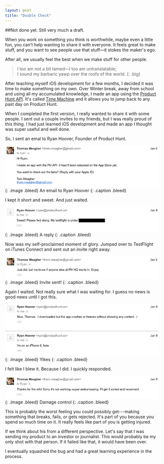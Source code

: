 ```yaml
---
layout: post
title: "Double Check"
---
```


##Not done yet. Still very much a draft.

When you work on something you think is worthwhile, maybe even a little fun, you can't help wanting to share it with everyone. It feels great to make stuff, and you want to see people use that stuff—it stokes the maker's ego.

After all, we usually feel the best when we make stuff for other people.

>I too am not a bit tamed—I too am untranslatable;	 
I sound my barbaric yawp over the roofs of the world.
{: .big}

After teaching myself iOS development for a few months, I decided it was time to make something on my own. Over Winter break, away from school and using all my accumulated knowledge, I made an app using the [Product Hunt API](http://www.producthunt.com/v1/oauth/applications "Product Hunt API Dashboard"). It's called [Time Machine](https://itunes.apple.com/us/app/product-hunt-time-machine/id956311358 "App Store") and it allows you to jump back to any past day on Product Hunt.

When I completed the first version, I really wanted to share it with some people. I sent out a couple invites to my friends, but I was really proud of this thing. I had just learned iOS development and made an app I thought was super useful and well done.

So, I sent an emal to Ryan Hoover, Founder of Product Hunt.

![PH API App](/blog/assets/2015/2/1.png)
{: .image .bleed}
An email to Ryan Hoover
{: .caption .bleed}

I kept it short and sweet. And just waited.

![RE: PH API App](/blog/assets/2015/2/2.png)
{: .image .bleed}
A reply
{: .caption .bleed}

Now was my self-proclaimed moment of glory. Jumped over to TestFlight on iTunes Connect and sent out an invite right away.

![RE: PH API App](/blog/assets/2015/2/3.png)
{: .image .bleed}
Invite sent!
{: .caption .bleed}

Again I waited. Not really sure what I was waiting for. I guess no news is good news until I got this.

![RE: PH API App](/blog/assets/2015/2/4.png)
{: .image .bleed}
Yikes
{: .caption .bleed}

I felt like I blew it. Because I did. I quickly responded.

![RE: PH API App](/blog/assets/2015/2/5.png)
{: .image .bleed}
Damage control
{: .caption .bleed}

This is probably the worst feeling you could possibly get---making something that breaks, fails, or gets rejected. It's part of you because you spend so much time on it. It really feels like part of you is getting injured.

If we think about his from a different perspective. Let's say that I was sending my product to an investor or journalist. This would probably be my only shot with that person. If it failed like that, it would have been over.

I eventually squashed the bug and had a great learning experience in the process.
